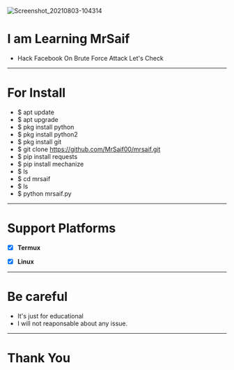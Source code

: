 ![Screenshot_20210803-104314](https://user-images.githubusercontent.com/88357430/127963996-5478edaa-0393-4458-a73c-518cfb8a2994.png)
# **I am Learning MrSaif**
- Hack Facebook On Brute Force Attack
Let's Check


***



# **For Install**
- $ apt update
- $ apt upgrade
- $ pkg install python
- $ pkg install python2
- $ pkg install git
- $ git clone https://github.com/MrSaif00/mrsaif.git
- $ pip install requests
- $ pip install mechanize
- $ ls
- $ cd mrsaif
- $ ls
- $ python mrsaif.py



***
# Support Platforms
- [x] **Termux**
- [x] **Linux**



***
# Be careful
- It's just for educational
- I will not reaponsable about any issue.

***

# Thank You
